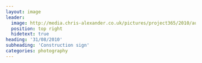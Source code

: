 ```yaml
---
layout: image
leader:
  image: http://media.chris-alexander.co.uk/pictures/project365/2010/aug/31/310810.jpg
  position: top right
  hidetext: true
heading: '31/08/2010'
subheading: 'Construction sign'
categories: photography
---
```

